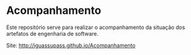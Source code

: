 Acompanhamento
==============

Este repositório serve para realizar o acompanhamento da situação dos artefatos de engenharia de software.

Site: http://iguassupass.github.io/Acompanhamento

